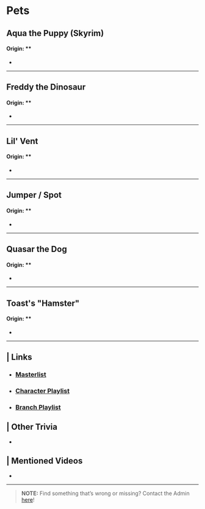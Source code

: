 # Pets  


## Aqua the Puppy \(Skyrim)
#### Origin: **
- 
----
## Freddy the Dinosaur
#### Origin: **
- 
----
## Lil' Vent
#### Origin: **
- 
----
## Jumper / Spot
#### Origin: **
- 
----
## Quasar the Dog
#### Origin: **
- 
----
## Toast's "Hamster"
#### Origin: **
- 

----

## | Links  
- ### [Masterlist]()  
- ### [Character Playlist]()  
- ### [Branch Playlist]()  


## | Other Trivia  
-   

## | Mentioned Videos
- []()

----

> **NOTE:** Find something that’s wrong or missing? Contact the Admin [here](chapter_2.html)!